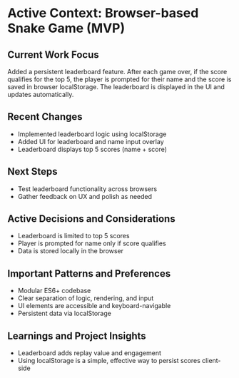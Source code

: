 # Active Context: Browser-based Snake Game (MVP)

## Current Work Focus
Added a persistent leaderboard feature. After each game over, if the score qualifies for the top 5, the player is prompted for their name and the score is saved in browser localStorage. The leaderboard is displayed in the UI and updates automatically.

## Recent Changes
- Implemented leaderboard logic using localStorage
- Added UI for leaderboard and name input overlay
- Leaderboard displays top 5 scores (name + score)

## Next Steps
- Test leaderboard functionality across browsers
- Gather feedback on UX and polish as needed

## Active Decisions and Considerations
- Leaderboard is limited to top 5 scores
- Player is prompted for name only if score qualifies
- Data is stored locally in the browser

## Important Patterns and Preferences
- Modular ES6+ codebase
- Clear separation of logic, rendering, and input
- UI elements are accessible and keyboard-navigable
- Persistent data via localStorage

## Learnings and Project Insights
- Leaderboard adds replay value and engagement
- Using localStorage is a simple, effective way to persist scores client-side 